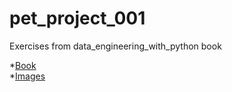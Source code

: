 # pet_project_001
Exercises from data_engineering_with_python book

*[Book](https://play.google.com/books/reader?id=QwKgKQAAAEAJ&pg=GBS.PA15)\
*[Images](https://static.packt-cdn.com/downloads/9781839214189_ColorImages.pdf)

